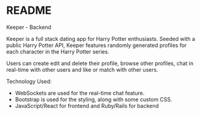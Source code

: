 # README
Keeper - Backend

Keeper is a full stack dating app for Harry Potter enthusiasts. Seeded with a public Harry Potter API, 
Keeper features randomly generated profiles for each character in the Harry Potter series.

Users can create edit and delete their profile, browse other profiles, chat in real-time with other users 
and like or match with other users.


Technology Used:
- WebSockets are used for the real-time chat feature.
- Bootstrap is used for the styling, along with some custom CSS.
- JavaScript/React for frontend and Ruby/Rails for backend
